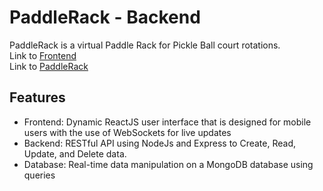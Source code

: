 
# PaddleRack - Backend

PaddleRack is a virtual Paddle Rack for Pickle Ball court rotations.
<be></br>Link to [Frontend](https://github.com/hosung-kim11/PaddleRack-Frontend)
<be></br>Link to [PaddleRack](https://paddlerack.live)
## Features

- Frontend: Dynamic ReactJS user interface that is designed for mobile users with the use of WebSockets for live updates
- Backend: RESTful API using NodeJs and Express to Create, Read, Update, and Delete data.
- Database: Real-time data manipulation on a MongoDB database using queries

